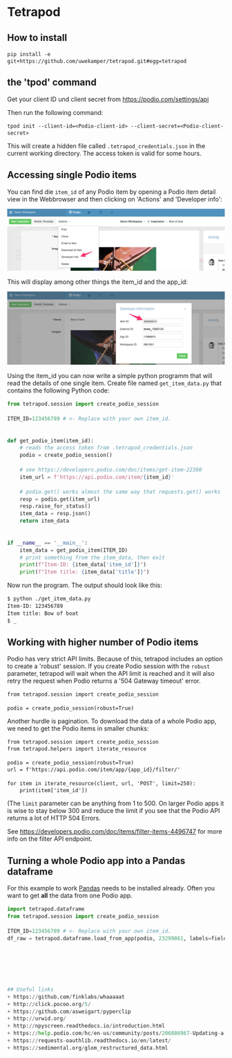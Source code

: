 # Tetrapod

## How to install

```
pip install -e git+https://github.com/uwekamper/tetrapod.git#egg=tetrapod
```

## the 'tpod' command

Get your client ID und client secret from https://podio.com/settings/api

Then run the following command:

```
tpod init --client-id=<Podio-client-id> --client-secret=<Podio-client-secret>
```

This will create a hidden file called `.tetrapod_credentials.json` in the
current working directory. The access token is valid for some hours.

## Accessing single Podio items

You can find die `item_id` of any Podio item by opening a Podio item detail view
in the Webbrowser and then clicking on 'Actions' and 'Developer info':

![Click on Actions](docs/developer-info01.png)

This will display among other things the item_id and the app_id:

![Click on dwActions](docs/developer-info02.png)

Using the item_id you can now write a simple python programm that will read the details
of one single item. Create file named `get_item_data.py` that contains the following Python code:

```python
from tetrapod.session import create_podio_session

ITEM_ID=123456789 # <- Replace with your own item_id.


def get_podio_item(item_id):
    # reads the access token from .tetrapod_credentials.json
    podio = create_podio_session()

    # see https://developers.podio.com/doc/items/get-item-22360
    item_url = f'https://api.podio.com/item/{item_id}'

    # podio.get() works almost the same way that requests.get() works
    resp = podio.get(item_url)
    resp.raise_for_status()
    item_data = resp.json()
    return item_data


if __name__ == '__main__':
    item_data = get_podio_item(ITEM_ID)
    # print something from the item_data, then exit
    print(f"Item-ID: {item_data['item_id']}")
    print(f"Item title: {item_data['title']}")

```

Now run the program. The output should look like this:

```bash
$ python ./get_item_data.py
Item-ID: 123456789
Item title: Bow of boat
$ _ 
```

## Working with higher number of Podio items

Podio has very strict API limits. Because of this, tetrapod includes an option to
create a 'robust' session. If you create Podio session with the `robust` parameter,
tetrapod will wait when the API limit is reached and it will also retry the request
when Podio returns a '504 Gateway timeout' error.

```
from tetrapod.session import create_podio_session

podio = create_podio_session(robust=True)
```

Another hurdle is pagination. To download the data of a whole Podio app, we need to
get the Podio items in smaller chunks:

```
from tetrapod.session import create_podio_session
from tetrapod.helpers import iterate_resource

podio = create_podio_session(robust=True)
url = f'https://api.podio.com/item/app/{app_id}/filter/'

for item in iterate_resource(client, url, 'POST', limit=250):
    print(item['item_id'])
```

(The `limit` parameter can be anything from 1 to 500. On larger Podio apps it is wise to stay below
300 and reduce the limit if you see that the Podio API returns a lot of HTTP 504 Errors.

See https://developers.podio.com/doc/items/filter-items-4496747 for more info on the
filter API endpoint.

## Turning a whole Podio app into a Pandas dataframe

For this example to work [Pandas](https://pandas.pydata.org/) needs to be installed already. 
Often you want to get __all__ the data from one Podio app.

```python
import tetrapod.dataframe
from tetrapod.session import create_podio_session

ITEM_ID=123456789 # <- Replace with your own item_id.
df_raw = tetrapod.dataframe.load_from_app(podio, 23299861, labels=field_labels + COUNTRIES)






## Useful links
+ https://github.com/finklabs/whaaaaat
+ http://click.pocoo.org/5/
+ https://github.com/asweigart/pyperclip
+ http://urwid.org/
+ http://npyscreen.readthedocs.io/introduction.html
+ https://help.podio.com/hc/en-us/community/posts/206886967-Updating-a-Calculation-Field-Script-via-the-API
+ https://requests-oauthlib.readthedocs.io/en/latest/
+ https://sedimental.org/glom_restructured_data.html
